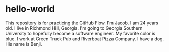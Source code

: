 # hello-world
This repository is for practicing the GitHub Flow.
I'm Jacob. I am 24 years old. I live in Richmond Hill, Georgia. I'm going to Georgia Southern University to hopefully become a software engineer. My favorite color is blue. I work at Green Truck Pub and Riverboat Pizza Company. I have a dog. His name is Benji. 
